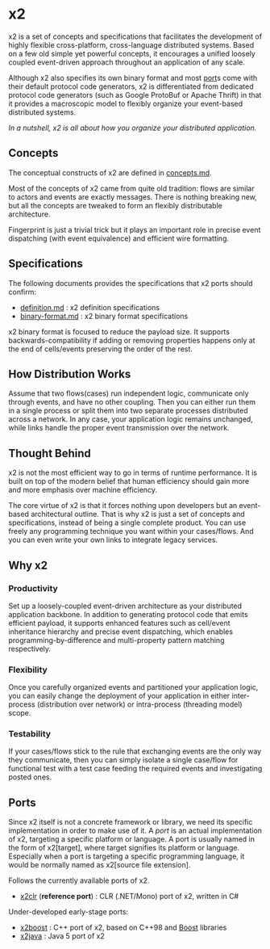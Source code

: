 x2
==

x2 is a set of concepts and specifications that facilitates the development of
highly flexible cross-platform, cross-language distributed systems. Based on a
few old simple yet powerful concepts, it encourages a unified loosely coupled
event-driven approach throughout an application of any scale.

Although x2 also specifies its own binary format and most
[port](https://github.com/jaykang920/x2/blob/master/README.md#ports)s
come with their default protocol code generators, x2 is differentiated from
dedicated protocol code generators (such as Google ProtoBuf or Apache Thrift)
in that it provides a macroscopic model to flexibly organize your event-based
distributed systems.

*In a nutshell, x2 is all about how you organize your distributed application.*

Concepts
--------

The conceptual constructs of x2 are defined in [concepts.md](concepts.md).

Most of the concepts of x2 came from quite old tradition: flows are similar to
actors and events are exactly messages. There is nothing breaking new, but all
the concepts are tweaked to form an flexibly distributable architecture.

Fingerprint is just a trivial trick but it plays an important role in precise
event dispatching (with event equivalence) and efficient wire formatting.

Specifications
--------------

The following documents provides the specifications that x2 ports should confirm:

* [definition.md](specs/definition.md) : x2 definition specifications
* [binary-format.md](specs/binary-format.md) : x2 binary format specifications

x2 binary format is focused to reduce the payload size. It supports
backwards-compatibility if adding or removing properties happens only at the end
of cells/events preserving the order of the rest.

How Distribution Works
----------------------

Assume that two flows(cases) run independent logic, communicate only through
events, and have no other coupling. Then you can either run them in a single
process or split them into two separate processes distributed across a network.
In any case, your application logic remains unchanged, while links handle the
proper event transmission over the network.

Thought Behind
--------------

x2 is not the most efficient way to go in terms of runtime performance. It is
built on top of the modern belief that human efficiency should gain more and
more emphasis over machine efficiency.

The core virtue of x2 is that it forces nothing upon developers but an
event-based architectural outline. That is why x2 is just a set of concepts and
specifications, instead of being a single complete product. You can use freely
any programming technique you want within your cases/flows. And you can even
write your own links to integrate legacy services.

Why x2
------

### Productivity

Set up a loosely-coupled event-driven architecture as your distributed
application backbone. In addition to generating protocol code that emits
efficient payload, it supports enhanced features such as cell/event inheritance
hierarchy and precise event dispatching, which enables programming-by-difference
and multi-property pattern matching respectively.

### Flexibility

Once you carefully organized events and partitioned your application logic, you
can easily change the deployment of your application in either inter-process
(distribution over network) or intra-process (threading model) scope.

### Testability

If your cases/flows stick to the rule that exchanging events are the only way
they communicate, then you can simply isolate a single case/flow for functional
test with a test case feeding the required events and investigating posted ones.

Ports
-----

Since x2 itself is not a concrete framework or library, we need its specific
implementation in order to make use of it. A *port* is an actual implementation
of x2, targeting a specific platform or language. A port is usually named in the
form of x2[target], where target signifies its platform or language. Especially
when a port is targeting a specific programming language, it would be normally
named as x2[source file extension].

Follows the currently available ports of x2.

* [x2clr](https://github.com/jaykang920/x2clr) (**reference port**) : CLR (.NET/Mono) port of x2,
  written in C#

Under-developed early-stage ports:

* [x2boost](https://github.com/jaykang920/x2boost) : C++ port of x2, based on C++98
and [Boost](http://www.boost.org) libraries
* [x2java](https://github.com/jaykang920/x2java) : Java 5 port of x2
